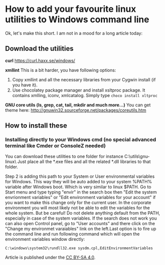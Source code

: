 # How to add your favourite linux utilities to Windows command line

Ok, let's make this short. I am not in a mood for a long article today:

## Download the utilities 

**curl**
https://curl.haxx.se/windows/

**xmllint**
This is a bit harder, you have following options:
1. Copy xmllint and all the necessary libraries from your Cygwin install (if you have it).
2. Use chocolatey package manager and install xsltproc package. It contains xmlling, iconv, xmlcatalog. Simply type `choco install xltproc`

**GNU core utils (ls, grep, cat, tail,  mkdir and much more...)**
You can get theme here:
http://gnuwin32.sourceforge.net/packages/coreutils.htm



## How to install these

### Installing directly to your Windows cmd (no special advanced terminal like Cmder or ConsoleZ needed)
You can download these utilities to one folder for instance C:\utils\gnu-linux\ Just place all the *.exe files and all the related *.dll libraries to that folder.

Step 2 is adding this path to your System or User environmental variables for Windows. This way they will be auto added to your system %PATH% variable after Windows boot. Which is very similar to linux $PATH. Go to Start menu and type typing "envir" in the search box then "Edit the system envrionment variables" or "Edit environment variables for your account" if you want to make this change only for the current user. In the corporate environment you will most likely not be able to edit the variables for the whole system. But be careful! Do not delete anything default from the PATH, especially in case of the system variables. If the search does not work you can also open Control panel, go to "User accounts" and there click on the "Change my environmet varaiables" link on the left.Last option is to fire up the command line and run following command which will open the environment variables window directly:

```
C:\windows\system32\rundll32.exe sysdm.cpl,EditEnvironmentVariables
```

Article is published under the [CC BY-SA 4.0](https://creativecommons.org/licenses/by-sa/4.0/).

